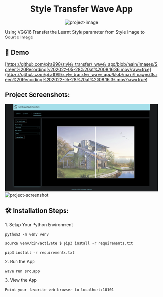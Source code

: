 <h1 align="center" id="title">Style Transfer Wave App</h1>

<p align="center"><img src="https://socialify.git.ci/pira998/style_transfer_wave_app/image?font=Raleway&amp;forks=1&amp;language=1&amp;name=1&amp;owner=1&amp;pattern=Brick%20Wall&amp;stargazers=1&amp;theme=Dark" alt="project-image"></p>

<p id="description">Using VGG16 Transfer the Learnt Style parameter from Style Image to Source Image</p>

<h2>🚀 Demo</h2>

[https://github.com/pira998/style\_transfer\_wave\_app/blob/main/Images/Screen%20Recording%202022-05-28%20at%2008.16.36.mov?raw=true](https://github.com/pira998/style_transfer_wave_app/blob/main/Images/Screen%20Recording%202022-05-28%20at%2008.16.36.mov?raw=true)

<h2>Project Screenshots:</h2>

<img src="https://github.com/pira998/style_transfer_wave_app/blob/main/Images/Screenshot%202022-05-28%20at%2008.15.47.png" alt="project-screenshot">

<img src="https://github.com/pira998/style_transfer_wave_app/blob/main/Images/Screenshot%202022-05-28%20at%2008.16.15.png" alt="project-screenshot">

<h2>🛠️ Installation Steps:</h2>

<p>1. Setup Your Python Environment</p>

```
python3 -m venv venv 
```

```
source venv/bin/activate $ pip3 install -r requirements.txt
```

```
pip3 install -r requirements.txt
```

<p>2. Run the App</p>

```
wave run src.app
```

<p>3. View the App</p>

```
Point your favorite web browser to localhost:10101
```
